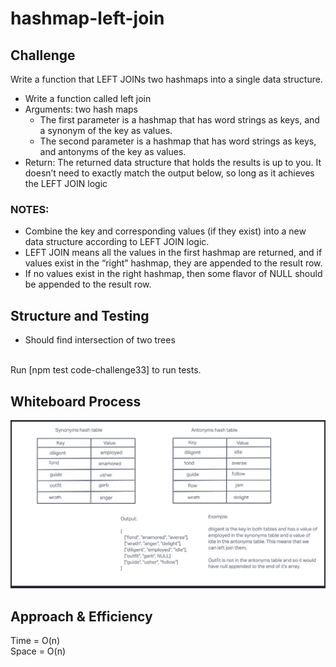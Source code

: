 # hashmap-left-join

## Challenge

Write a function that LEFT JOINs two hashmaps into a single data structure.

- Write a function called left join
- Arguments: two hash maps
  - The first parameter is a hashmap that has word strings as keys, and a synonym of the key as values.
  - The second parameter is a hashmap that has word strings as keys, and antonyms of the key as values.
- Return: The returned data structure that holds the results is up to you. It doesn’t need to exactly match the output below, so long as it achieves the LEFT JOIN logic

### NOTES:

- Combine the key and corresponding values (if they exist) into a new data structure according to LEFT JOIN logic.
- LEFT JOIN means all the values in the first hashmap are returned, and if values exist in the “right” hashmap, they are appended to the result row.
- If no values exist in the right hashmap, then some flavor of NULL should be appended to the result row.

## Structure and Testing

- Should find intersection of two trees
<br/>
Run [npm test code-challenge33] to run tests.

## Whiteboard Process

<!-- Embedded whiteboard image -->
![Whiteboard](./../images/CC33.jpg)

## Approach & Efficiency

<!-- What approach did you take? Discuss Why. What is the Big O space/time for this approach? -->

Time = O(n)<br/>
Space = O(n)

